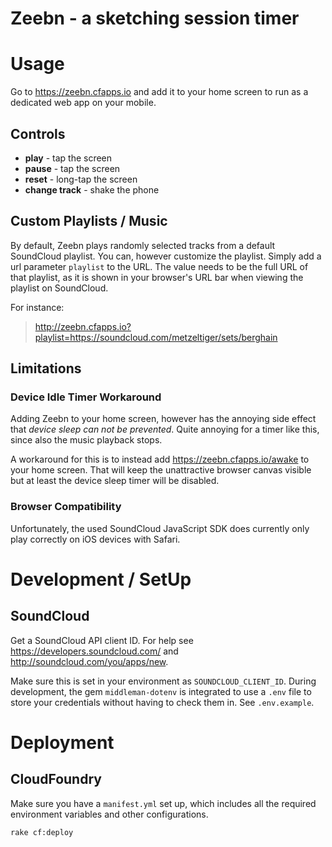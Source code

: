 # Zeebn - a sketching session timer

# Usage

Go to https://zeebn.cfapps.io and add it to your home screen to run as a dedicated web app on your mobile.

## Controls

* **play** - tap the screen
* **pause** - tap the screen
* **reset** - long-tap the screen
* **change track** - shake the phone

## Custom Playlists / Music

By default, Zeebn plays randomly selected tracks from a default
SoundCloud playlist. You can, however customize the playlist.
Simply add a url parameter `playlist` to the URL. The value
needs to be the full URL of that playlist, as it is shown in your
browser's URL bar when viewing the playlist on SoundCloud.

For instance:

> http://zeebn.cfapps.io?playlist=https://soundcloud.com/metzeltiger/sets/berghain

## Limitations

### Device Idle Timer Workaround

Adding Zeebn to your home screen, however has the annoying side effect that *device sleep can not be prevented*.
Quite annoying for a timer like this, since also the music playback stops.

A workaround for this is to instead add https://zeebn.cfapps.io/awake to your home screen.
That will keep the unattractive browser canvas visible but at least the device sleep timer will be disabled.

### Browser Compatibility

Unfortunately, the used SoundCloud JavaScript SDK does currently only play correctly on iOS devices with Safari.

# Development / SetUp

## SoundCloud

Get a SoundCloud API client ID. For help see
https://developers.soundcloud.com/ and
http://soundcloud.com/you/apps/new.

Make sure this is set in your
environment as `SOUNDCLOUD_CLIENT_ID`. During development, the
gem `middleman-dotenv` is integrated to use a `.env` file to
store your credentials without having to check them in.
See `.env.example`.

# Deployment

## CloudFoundry

Make sure you have a `manifest.yml` set up, which includes all the
required environment variables and other configurations.

```bash
rake cf:deploy
```

